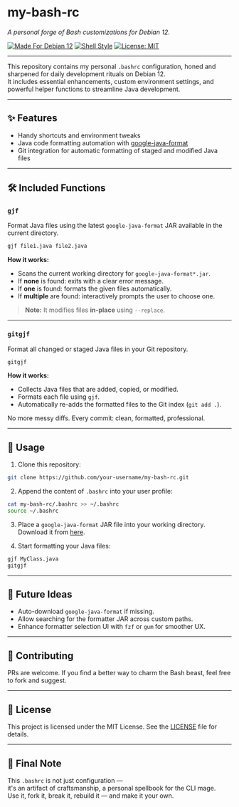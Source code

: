 # my-bash-rc

*A personal forge of Bash customizations for Debian 12.*

[![Made For Debian 12](https://img.shields.io/badge/Made%20For-Debian%2012-647687?logo=debian)](https://www.debian.org/)
[![Shell Style](https://img.shields.io/badge/Shell-Bash-4EAA25?logo=gnu-bash&logoColor=white)](https://www.gnu.org/software/bash/)
[![License: MIT](https://img.shields.io/badge/License-MIT-yellow.svg)](LICENSE)

---

This repository contains my personal `.bashrc` configuration, honed and sharpened for daily development rituals on Debian 12.  
It includes essential enhancements, custom environment settings, and powerful helper functions to streamline Java development.

---

## ✨ Features

- Handy shortcuts and environment tweaks
- Java code formatting automation with [google-java-format](https://github.com/google/google-java-format)
- Git integration for automatic formatting of staged and modified Java files

---

## 🛠️ Included Functions

### `gjf`

Format Java files using the latest `google-java-format` JAR available in the current directory.

```bash
gjf file1.java file2.java
```

**How it works:**
- Scans the current working directory for `google-java-format*.jar`.
- If **none** is found: exits with a clear error message.
- If **one** is found: formats the given files automatically.
- If **multiple** are found: interactively prompts the user to choose one.

> **Note:** It modifies files **in-place** using `--replace`.

---

### `gitgjf`

Format all changed or staged Java files in your Git repository.

```bash
gitgjf
```

**How it works:**
- Collects Java files that are added, copied, or modified.
- Formats each file using `gjf`.
- Automatically re-adds the formatted files to the Git index (`git add .`).

No more messy diffs. Every commit: clean, formatted, professional.

---

## 🧠 Usage

1. Clone this repository:

```bash
git clone https://github.com/your-username/my-bash-rc.git
```

2. Append the content of `.bashrc` into your user profile:

```bash
cat my-bash-rc/.bashrc >> ~/.bashrc
source ~/.bashrc
```

3. Place a `google-java-format` JAR file into your working directory.  
Download it from [here](https://github.com/google/google-java-format/releases).

4. Start formatting your Java files:

```bash
gjf MyClass.java
gitgjf
```

---

## 🚀 Future Ideas

- Auto-download `google-java-format` if missing.
- Allow searching for the formatter JAR across custom paths.
- Enhance formatter selection UI with `fzf` or `gum` for smoother UX.

---

## 🤝 Contributing

PRs are welcome. If you find a better way to charm the Bash beast, feel free to fork and suggest.

---

## 📜 License

This project is licensed under the MIT License. See the [LICENSE](LICENSE) file for details.

---

## 🧙 Final Note

This `.bashrc` is not just configuration —  
it's an artifact of craftsmanship, a personal spellbook for the CLI mage.  
Use it, fork it, break it, rebuild it — and make it your own.
